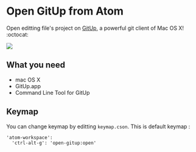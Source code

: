 # Open GitUp from Atom

Open editting file's project on [GitUp](http://gitup.co), a powerful git client of Mac OS X! :octocat:

<a href="https://gyazo.com/048781b86e0aea831e989ec65eea4327"><img src="https://i.gyazo.com/048781b86e0aea831e989ec65eea4327.gif" /></a>

## What you need

- mac OS X
- GitUp.app
- Command Line Tool for GitUp

## Keymap

You can change keymap by editting `keymap.cson`. This is default keymap :

```
'atom-workspace':
  'ctrl-alt-g': 'open-gitup:open'
```
